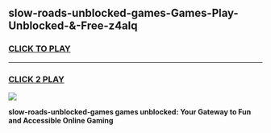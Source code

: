 
## slow-roads-unblocked-games-Games-Play-Unblocked-&-Free-z4alq
<h3>
<a href="https://premium76.site?title=slow-roads-unblocked-games&ref=24A">CLICK TO PLAY</a></h3>
<hr>

<h3>
<a href="https://premium76.site?title=slow-roads-unblocked-games&ref=24A">CLICK 2 PLAY</a>
  
</h3>

<a href="https://premium76.site?title=slow-roads-unblocked-games&ref=24A"><img src="https://clearcache.store/games.png"></a>


**slow-roads-unblocked-games games unblocked: Your Gateway to Fun and Accessible Online Gaming**
